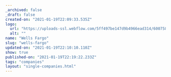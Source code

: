 ```yaml
---
_archived: false
_draft: false
created-on: "2021-01-19T22:09:33.535Z"
logo:
  url: "https://uploads-ssl.webflow.com/5ff497be147d9b4966ead314/600758954c999d6f23514db8_wellsfargo.jpg"
  alt: ""
name: "Wells Fargo"
slug: "wells-fargo"
updated-on: "2021-01-19T22:10:10.110Z"
show: true
published-on: "2021-01-19T22:19:22.233Z"
tags: "companies"
layout: "single-companies.html"
---
```



